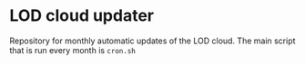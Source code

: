 # LOD cloud updater

Repository for monthly automatic updates of the LOD cloud. The main script that is run every month is `cron.sh`
